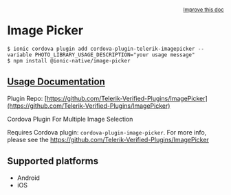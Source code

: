 <a style="float:right;font-size:12px;" href="http://github.com/ionic-team/ionic-native/edit/master/src/@ionic-native/plugins/image-picker/index.ts#L57">
  Improve this doc
</a>

# Image Picker

```
$ ionic cordova plugin add cordova-plugin-telerik-imagepicker --variable PHOTO_LIBRARY_USAGE_DESCRIPTION="your usage message"
$ npm install @ionic-native/image-picker
```

## [Usage Documentation](https://ionicframework.com/docs/native/image-picker/)

Plugin Repo: [https://github.com/Telerik-Verified-Plugins/ImagePicker](https://github.com/Telerik-Verified-Plugins/ImagePicker)

Cordova Plugin For Multiple Image Selection

Requires Cordova plugin: `cordova-plugin-image-picker`.
For more info, please see the https://github.com/Telerik-Verified-Plugins/ImagePicker

## Supported platforms
- Android
- iOS



